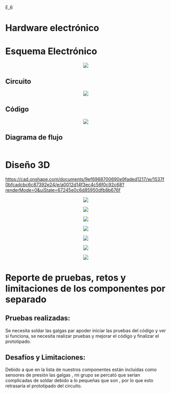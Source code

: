 E_6
# Hardware electrónico

# Esquema Electrónico 
<p align="center"> <img src=https://github.com/user-attachments/assets/0227112a-b84d-4761-8024-6c0e4fa40800> </p>

## Circuito
<p align="center"> <img src=https://github.com/user-attachments/assets/3f8d6f9a-0bcd-4106-97f7-5c8c6ed97816> </p>

## Código
<p align="center"> <img src=https://github.com/user-attachments/assets/00c937e1-626e-4e85-912b-c942d1c38d92> </p>

## Diagrama de flujo 

<p align="center"> <img src=> </p>

# Diseño 3D
https://cad.onshape.com/documents/9ef6988700690e9faded1217/w/1537f0bfcadcbc6c87392e24/e/a0012d14f3ec4c56f0c92c68?renderMode=0&uiState=67245e0c6d85950dfb8b676f

<p align="center"> <img src=https://github.com/user-attachments/assets/d5e543e1-aee2-4172-84ae-00bcb97fab42> </p>

<p align="center"> <img src=https://github.com/user-attachments/assets/8f7e6641-73e4-4eef-b88c-429a6a7e6dd5> </p>

<p align="center"> <img src=https://github.com/user-attachments/assets/5206b876-70f8-491c-afc0-52dda2f9b391> </p>

<p align="center"> <img src=https://github.com/user-attachments/assets/839767d4-9dab-42f4-aaba-8396b66f54fe> </p>

<p align="center"> <img src=https://github.com/user-attachments/assets/c69ad292-7f71-48f1-ac80-c0a139add84b> </p>

<p align="center"> <img src=https://github.com/user-attachments/assets/e6d1fae9-3b82-453b-9f17-0fe9dfbcb9e3> </p>
<p align="center"> <img src=https://github.com/user-attachments/assets/6104d379-23ba-4da6-85dd-8ac2e6f63987> </p>



# Reporte de pruebas, retos y limitaciones de los componentes por separado
## Pruebas realizadas:
Se necesita soldar las galgas par apoder iniciar las pruebas del código y ver si funciona, se necesita realizar pruebas y mejorar el código y finalizar el prototipado.


## Desafíos y Limitaciones:
Debido a que en la lista de nuestros componentes están incluidas como sensores de presión las galgas , mi grupo se percató que serían complicadas de soldar debido a lo pequeñas que son , por lo que esto retrasaría el prototipado del circuito.
